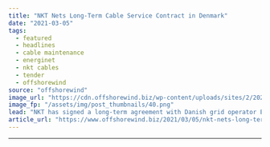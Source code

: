 ```yaml
---
title: "NKT Nets Long-Term Cable Service Contract in Denmark"
date: "2021-03-05"
tags: 
  - featured
  - headlines
  - cable maintenance
  - energinet
  - nkt cables
  - tender
  - offshorewind
source: "offshorewind"
image_url: "https://cdn.offshorewind.biz/wp-content/uploads/sites/2/2021/03/05090004/NKT__.png"
image_fp: "/assets/img/post_thumbnails/40.png"
lead: "NKT has signed a long-term agreement with Danish grid operator Energinet on maintenance and"
article_url: "https://www.offshorewind.biz/2021/03/05/nkt-nets-long-term-cable-service-contract-in-denmark/"
---
```


---
